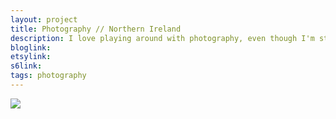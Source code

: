 ```yaml
---
layout: project
title: Photography // Northern Ireland
description: I love playing around with photography, even though I'm still very much hovering somewhere between being an amateur and an intermediate. Here are some shots taken while I visted the beautiful city of Paris during the autumn of 2012.
bloglink: 
etsylink: 
s6link: 
tags: photography
---
```


![](/assets/folio/branding/.jpg "")